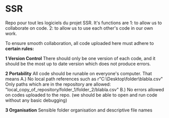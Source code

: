 # SSR
Repo pour tout les logiciels du projet SSR. It's functions are 
1: to allow us to collaborate on code.
2: to allow us to use each other's code in our own work.

To ensure smooth collaboration, all code uploaded here must adhere to 
**certain rules:**

**1 Version Control**
  There should only be one version of each code, and it should be the most up to date version which does not produce errors.

**2 Portability**
  All code should be runable on everyone's computer. That means 
    A.) No local path references such as r"C:\Desktop\folder\blabla.csv"
        Only paths which are in the repository are allowed: "local_copy_of_repository/folder_1/folder_2/blabla.csv"
    B.) No errors allowed on codes uploaded to the repo. (we should be able to open and run code without any basic debugging)

**3 Organisation**
  Sensible folder organisation and descriptive file names
  
  
